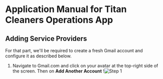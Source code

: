 # Application Manual for Titan Cleaners Operations App

## Adding Service Providers
For that part, we'll be required to create a fresh Gmail account and configure it as described below.

1. Navigate to Gmail.com and click on your avatar at the top-right side of the screen. Then on **Add Another Account** !![Step 1](!https://github.com/ilkoTheTiger/Titan-Operations/blob/main/pics/RegisterGoogleAccount/Step1.JPG)